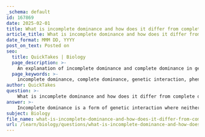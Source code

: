 ```yaml
---
_schema: default
id: 167869
date: 2025-02-01
title: What is incomplete dominance and how does it differ from complete dominance?
article_title: What is incomplete dominance and how does it differ from complete dominance?
date_format: MMM DD, YYYY
post_on_text: Posted on
seo:
  title: QuickTakes | Biology
  page_description: >-
    An explanation of incomplete dominance and complete dominance in genetics, highlighting their differences in phenotypic expression, allelic interaction, and genotypic ratios.
  page_keywords: >-
    incomplete dominance, complete dominance, genetic interaction, phenotype, alleles, red-flowered plant, white-flowered plant, pink flowers, homozygous, heterozygous, phenotypic ratio, genotypic ratios, dominant allele, recessive allele, plant genetics, allele masking
author: QuickTakes
question: >-
    What is incomplete dominance and how does it differ from complete dominance?
answer: >-
    Incomplete dominance is a form of genetic interaction where neither allele in a gene pair completely masks the other. This results in a phenotype that is an intermediate blend of the two parental traits. For example, when a red-flowered plant is crossed with a white-flowered plant, the offspring may exhibit pink flowers, demonstrating that both alleles contribute to the phenotype without one being fully dominant over the other.\n\nIn contrast, complete dominance occurs when the dominant allele completely masks the effect of the recessive allele in a heterozygous condition. In this case, the phenotype of the heterozygote will express only the dominant trait. For instance, if a plant with a dominant allele for purple flowers is crossed with a plant with a recessive allele for white flowers, all offspring will display the purple flower phenotype, as the dominant trait completely overshadows the recessive one.\n\nThe key differences between incomplete dominance and complete dominance are:\n\n1. **Phenotypic Expression**: Incomplete dominance results in an intermediate phenotype (e.g., pink flowers from red and white parents), while complete dominance results in the dominant phenotype being expressed (e.g., purple flowers from a purple and white parent).\n\n2. **Allelic Interaction**: In incomplete dominance, both alleles contribute to the phenotype, whereas in complete dominance, the dominant allele completely masks the effect of the recessive allele.\n\n3. **Genotypic Ratios**: In a typical cross involving incomplete dominance, the F2 generation from heterozygous parents will show a phenotypic ratio of 1:2:1 (one homozygous dominant, two heterozygous, and one homozygous recessive), while in complete dominance, the ratio is often 3:1 for dominant to recessive traits.\n\nOverall, incomplete dominance introduces a blending of traits, while complete dominance results in a clear distinction between dominant and recessive traits.
subject: Biology
file_name: what-is-incomplete-dominance-and-how-does-it-differ-from-complete-dominance.md
url: /learn/biology/questions/what-is-incomplete-dominance-and-how-does-it-differ-from-complete-dominance
---
```


&nbsp;